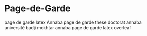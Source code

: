 # Page-de-Garde
page de garde latex Annaba page de garde these doctorat annaba
université badji mokhtar annaba page de garde latex overleaf
